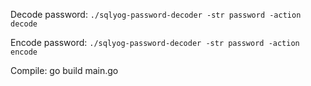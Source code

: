 Decode password:
`./sqlyog-password-decoder -str password -action decode`

Encode password:
`./sqlyog-password-decoder -str password -action encode`

Compile:
go build main.go


